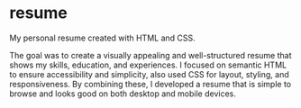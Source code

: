 # resume
My personal resume created with HTML and CSS.

The goal was to create a visually appealing and well-structured resume that shows my skills, education, and experiences. I focused on semantic HTML to ensure accessibility and simplicity,  also used CSS for layout, styling, and responsiveness. By combining these, I developed a resume that is simple to browse and looks good on both desktop and mobile devices.
